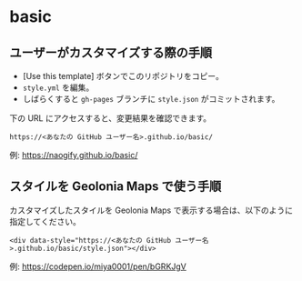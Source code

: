 # basic

## ユーザーがカスタマイズする際の手順

* [Use this template] ボタンでこのリポジトリをコピー。
* `style.yml` を編集。
* しばらくすると `gh-pages` ブランチに `style.json` がコミットされます。

下の URL にアクセスすると、変更結果を確認できます。

```
https://<あなたの GitHub ユーザー名>.github.io/basic/
```
例: https://naogify.github.io/basic/


## スタイルを Geolonia Maps で使う手順

カスタマイズしたスタイルを Geolonia Maps で表示する場合は、以下のように指定してください。

```
<div data-style="https://<あなたの GitHub ユーザー名>.github.io/basic/style.json"></div>
```

例: https://codepen.io/miya0001/pen/bGRKJgV
